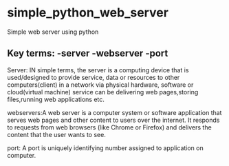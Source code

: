 # simple_python_web_server
Simple web server using python

Key terms:
-server
-webserver
-port
-
Server: IN simple terms, the server is a computing device that is used/designed to provide service, data or resources to other computers(client) in a network via physical hardware, software or cloud(virtual machine)
        service can be delivering web pages,storing files,running web applications etc.

webservers:A web server is a computer system or software application that serves web pages and other content to users over the internet. It responds to requests from web browsers (like Chrome or Firefox) and delivers the            content that the user wants to see.

port: A port is uniquely identifying number assigned to application on computer.
